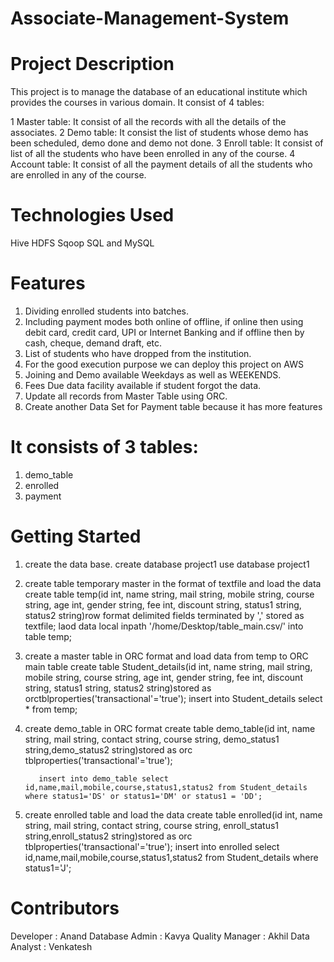 # Associate-Management-System
# Project Description
This project is to manage the database of an  educational institute which provides the courses in various domain.
It consist of 4 tables:

1 Master table: It consist of all the records with all the details of the associates.
2 Demo table: It consist the list of students whose demo has been scheduled, demo done and demo not done.
3 Enroll table: It consist of list of all the students who have been enrolled in any of the course.
4 Account table: It consist of all the payment details of all the students who are enrolled in any of the course.

# Technologies Used
Hive
HDFS
Sqoop
SQL and MySQL
# Features
1. Dividing enrolled students into batches.
2. Including payment modes both online of offline, if online then using debit card, credit card, UPI or Internet Banking and if offline then by cash, cheque, demand draft, etc.
3. List of students who have dropped from the institution.
4. For the good execution purpose we can deploy this project on AWS
5. Joining and Demo available Weekdays as well as WEEKENDS.
6. Fees Due data facility available if student forgot the data.
7. Update all records from Master Table using ORC.
8. Create another Data Set for Payment table because it has more features

# It consists of 3 tables:
1. demo_table
2. enrolled
3. payment

# Getting Started
1. create the data base. 
        create database project1
        use database project1
        
        
2. create table temporary master in the format of textfile and load the data
          create table temp(id int, name string, mail string, mobile string, course string, age int, gender string, fee int, discount string, status1 string, status2 string)row format delimited fields terminated by ',' stored as             textfile;
          laod data local inpath '/home/Desktop/table_main.csv/' into table temp;
          
          
3. create a master table in ORC format and load data from temp to ORC main table
            create table Student_details(id int, name string, mail string, mobile string, course string, age int, gender string, fee int, discount string, status1 string, status2 string)stored as                                             orctblproperties('transactional'='true');
          insert into Student_details select * from temp;
          
          
4. create demo_table in ORC format
          create table demo_table(id int, name string, mail string, contact string, course string, demo_status1 string,demo_status2 string)stored as orc tblproperties('transactional'='true');

          insert into demo_table select id,name,mail,mobile,course,status1,status2 from Student_details where status1='DS' or status1='DM' or status1 = 'DD';
          
          
          
5. create enrolled table and load the data
       create table enrolled(id int, name string, mail string, contact string, course string, enroll_status1 string,enroll_status2 string)stored as orc tblproperties('transactional'='true');
       insert into enrolled select id,name,mail,mobile,course,status1,status2 from Student_details where status1='J';          
         

          
# Contributors
Developer : Anand
Database Admin : Kavya
Quality Manager : Akhil
Data Analyst : Venkatesh

